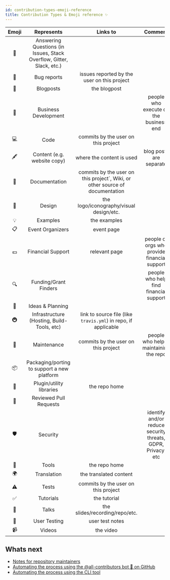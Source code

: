 ```yaml
---
id: contribution-types-emoji-reference
title: Contribution Types & Emoji reference ✨
---
```


Emoji | Represents | Links to | Comment
:---: | :---: | :---: | :---:
💬 | Answering Questions (in Issues, Stack Overflow, Gitter, Slack, etc.) | | |
🐛 | Bug reports | issues reported by the user on this project | |
📝 | Blogposts | the blogpost | |
💼 | Business Development | | people who execute on the business end |
💻 | Code | commits by the user on this project | |
🖋 | Content (e.g. website copy) | where the content is used | blog posts are separate
📖 | Documentation | commits by the user on this project`, Wiki, or other source of documentation | |
🎨 | Design | the logo/iconography/visual design/etc. | |
💡 | Examples | the examples | |
📋 | Event Organizers | event page | |
💵 | Financial Support | relevant page | people or orgs who provide financial support
🔍 | Funding/Grant Finders | | people who help find financial support
🤔 | Ideas & Planning | | |
🚇 | Infrastructure (Hosting, Build-Tools, etc) | link to source file (like `travis.yml`) in repo, if applicable | |
🚧 | Maintenance | commits by the user on this project | people who help in maintaining the repo |
📦 | Packaging/porting to support a new platform | | |
🔌 | Plugin/utility libraries | the repo home | |
👀 | Reviewed Pull Requests | | |
🛡️ | Security | | identify and/or reduce security threats, GDPR, Privacy, etc |
🔧 | Tools | the repo home | |
🌍 | Translation | the translated content | |
⚠️ | Tests | commits by the user on this project | |
✅ | Tutorials | the tutorial | |
📢 | Talks | the slides/recording/repo/etc. | |
📓 | User Testing | user test notes | |
📹 | Videos | the video | |

## Whats next
- [Notes for repository maintainers](/docs/repository-maintainers)
- [Automating the process using the @all-contributors bot 🤖 on GitHub](/docs/github-bot)
- [Automating the process using the CLI tool](/docs/cli)
